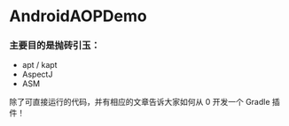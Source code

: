 # AndroidAOPDemo

### 主要目的是抛砖引玉：
- apt / kapt
- AspectJ
- ASM

除了可直接运行的代码，并有相应的文章告诉大家如何从 0 开发一个 Gradle 插件！